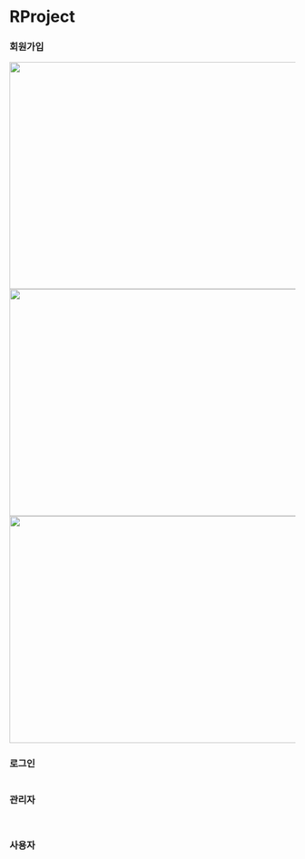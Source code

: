 # RProject
<div>
  <h3>회원가입</h3>
  <img src="https://github.com/parkhongjoon/RProject/blob/main/img/회원가입1.png" width="600" height="400">
  <img src="https://github.com/parkhongjoon/RProject/blob/main/img/회원가입2.png" width="600" height="400">
  <img src="https://github.com/parkhongjoon/RProject/blob/main/img/회원가입3.png" width="600" height="400">
  <h3>로그인</h3>
  <img src="https://github.com/parkhongjoon/RProject/blob/main/img/로그인1.png" alt="">
  <h3>관리자</h3>
  <img src="https://github.com/parkhongjoon/RProject/blob/main/img/관리자1.png" alt="">
  <img src="https://github.com/parkhongjoon/RProject/blob/main/img/관리자2.png" alt="">
  <img src="https://github.com/parkhongjoon/RProject/blob/main/img/관리자3.png" alt="">
  <img src="https://github.com/parkhongjoon/RProject/blob/main/img/관리자4.png" alt="">
  <h3>사용자</h3>
  <img src="https://github.com/parkhongjoon/RProject/blob/main/img/사용자1.png" alt="">
  <img src="https://github.com/parkhongjoon/RProject/blob/main/img/사용자2.png" alt="">
  <img src="https://github.com/parkhongjoon/RProject/blob/main/img/사용자3.png" alt="">
  <img src="https://github.com/parkhongjoon/RProject/blob/main/img/사용자4 예약없음.png" alt="">
  <img src="https://github.com/parkhongjoon/RProject/blob/main/img/사용자4 예약 유.png" alt="">
  <img src="https://github.com/parkhongjoon/RProject/blob/main/img/사용자4 예약 유 2.png" alt="">
</div>
</body>
</html>
